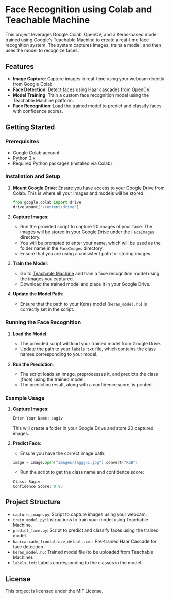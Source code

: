 
# Face Recognition using Colab and Teachable Machine

This project leverages Google Colab, OpenCV, and a Keras-based model trained using Google's Teachable Machine to create a real-time face recognition system. The system captures images, trains a model, and then uses the model to recognize faces.

## Features

- **Image Capture**: Capture images in real-time using your webcam directly from Google Colab.
- **Face Detection**: Detect faces using Haar cascades from OpenCV.
- **Model Training**: Train a custom face recognition model using the Teachable Machine platform.
- **Face Recognition**: Load the trained model to predict and classify faces with confidence scores.

## Getting Started

### Prerequisites

- Google Colab account
- Python 3.x
- Required Python packages (installed via Colab)

### Installation and Setup

1. **Mount Google Drive**: Ensure you have access to your Google Drive from Colab. This is where all your images and models will be stored.
    ```python
    from google.colab import drive
    drive.mount('/content/drive')
    ```

2. **Capture Images**:
    - Run the provided script to capture 20 images of your face. The images will be stored in your Google Drive under the `FaceImages` directory.
    - You will be prompted to enter your name, which will be used as the folder name in the `FaceImages` directory.
    - Ensure that you are using a consistent path for storing images.

3. **Train the Model**:
    - Go to [Teachable Machine](https://teachablemachine.withgoogle.com/train/) and train a face recognition model using the images you captured.
    - Download the trained model and place it in your Google Drive.

4. **Update the Model Path**:
    - Ensure that the path to your Keras model (`keras_model.h5`) is correctly set in the script.

### Running the Face Recognition

1. **Load the Model**:
    - The provided script will load your trained model from Google Drive.
    - Update the path to your `labels.txt` file, which contains the class names corresponding to your model.

2. **Run the Prediction**:
    - The script loads an image, preprocesses it, and predicts the class (face) using the trained model.
    - The prediction result, along with a confidence score, is printed.

### Example Usage

1. **Capture Images**:
    ```python
    Enter Your Name: sagiv
    ```
    This will create a folder in your Google Drive and store 20 captured images.

2. **Predict Face**:
    - Ensure you have the correct image path:
    ```python
    image = Image.open("images/saggg/1.jpg").convert("RGB")
    ```
    - Run the script to get the class name and confidence score:
    ```python
    Class: Sagiv
    Confidence Score: 0.95
    ```

## Project Structure

- `capture_image.py`: Script to capture images using your webcam.
- `train_model.py`: Instructions to train your model using Teachable Machine.
- `predict_face.py`: Script to predict and classify faces using the trained model.
- `haarcascade_frontalface_default.xml`: Pre-trained Haar Cascade for face detection.
- `keras_model.h5`: Trained model file (to be uploaded from Teachable Machine).
- `labels.txt`: Labels corresponding to the classes in the model.

## License

This project is licensed under the MIT License.
